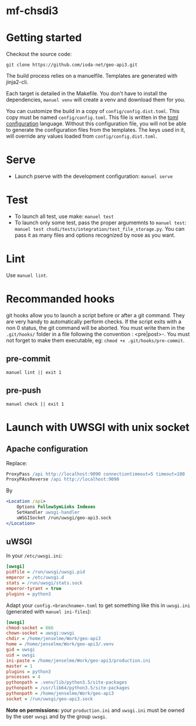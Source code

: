 mf-chsdi3
=========


# Getting started

Checkout the source code:

    git clone https://github.com/ioda-net/geo-api3.git

The build process relies on a manuelfile. Templates are generated with jinja2-cli.

Each target is detailed in the Makefile. You don't have to install the dependencies, `manuel venv`
will create a venv and download them for you.

You can customize the build in a copy of `config/config.dist.toml`. This copy must be
named `config/config.toml`. This file is written in the
[toml configuration](https://github.com/toml-lang/toml) language. Without this
configuration file, you will not be able to generate the configuration files
from the templates. The keys used in it, will override any values loaded from
`config/config.dist.toml`.


# Serve

- Launch pserve with the development configuration: `manuel serve`


# Test

- To launch all test, use make: `manuel test`
- To launch only some test, pass the proper argumemnts to `manuel test`:
  `manuel test chsdi/tests/integration/test_file_storage.py`. You can pass it as many files and
  options recognized by nose as you want.


# Lint

Use `manuel lint`.


# Recommanded hooks

git hooks allow you to launch a script before or after a git command. They are very handy to
automatically perform checks. If the script exits with a non 0 status, the git command will be
aborted. You must write them in the `.git/hooks/` folder in a file following the convention :
<pre|post>-<git-action>. You must not forget to make them executable, eg:
`chmod +x .git/hooks/pre-commit`.

## pre-commit

```shell
manuel lint || exit 1
```

## pre-push

```shell
manuel check || exit 1
```


# Launch with UWSGI with unix socket

## Apache configuration

Replace:

```apache
ProxyPass /api http://localhost:9090 connectiontimeout=5 timeout=180
ProxyPAssReverse /api http://localhost:9090
```

By

```apache
<Location /api>
    Options FollowSymLinks Indexes
    SetHandler uwsgi-handler
    uWSGISocket /run/uwsgi/geo-api3.sock
</Location>
```

## uWSGI

In your `/etc/uwsgi.ini`:

```ini
[uwsgi]
pidfile = /run/uwsgi/uwsgi.pid
emperor = /etc/uwsgi.d
stats = /run/uwsgi/stats.sock
emperor-tyrant = true
plugins = python3
```

Adapt your `config.<branchname>.toml` to get something like this in `uwsgi.ini` (generated with `manuel ini-files`):

```ini
[uwsgi]
chmod-socket = 666
chown-socket = uwsgi:uwsgi
chdir = /home/jenselme/Work/geo-api3
home = /home/jenselme/Work/geo-api3/.venv
gid = uwsgi
uid = uwsgi
ini-paste = /home/jenselme/Work/geo-api3/production.ini
master = 1
plugins = python3
processes = 4
pythonpath = .venv/lib/python3.5/site-packages
pythonpath = /usr/lib64/python3.5/site-packages
pythonpath = /home/jenselme/Work/geo-api3
socket = /run/uwsgi/geo-api3.sock
```

**Note on permissions:** your `production.ini` and `uwsgi.ini` must be owned by the user `uwsgi` and by the group `uwsgi`.
